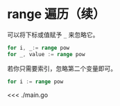 # range 遍历（续）

可以将下标或值赋予 `_` 来忽略它。

```go
for i, _:= range pow
for _, value := range pow
```

若你只需要索引，忽略第二个变量即可。

```go
for i := range pow
```

<<< ./main.go
